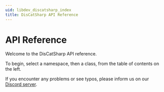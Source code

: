 ```yaml
---
uid: libdev_discatsharp_index
title: DisCatSharp API Reference
---
```


# API Reference

Welcome to the DisCatSharp API reference.

To begin, select a namespace, then a class, from the table of contents on the left.

If you encounter any problems or see typos, please inform us on our [Discord server](https://discord.gg/Uk7sggRBTm).
